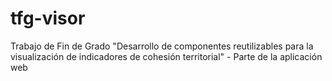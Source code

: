 # tfg-visor
Trabajo de Fin de Grado "Desarrollo de componentes reutilizables para la visualización de indicadores de cohesión territorial" - Parte de la aplicación web
